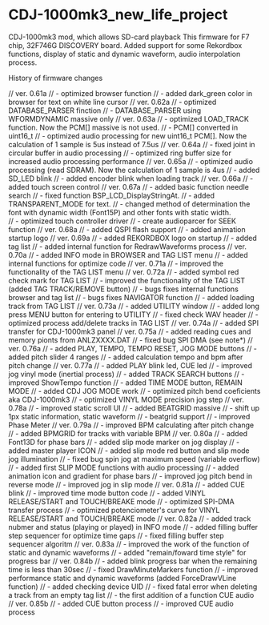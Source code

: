 # CDJ-1000mk3_new_life_project
CDJ-1000mk3 mod, which allows SD-card playback
This firmware for F7 chip, 32F746G DISCOVERY board.
Added support for some Rekordbox functions, display of static and dynamic waveform, audio interpolation process. 

History of firmware changes

//	ver. 0.61a
//		- optimized browser function
//		- added dark_green color in browser for text on white line cursor 
//	ver. 0.62a
//		- optimized DATABASE_PARSER finction
//		- DATABASE_PARSER using WFORMDYNAMIC massive only 
//	ver. 0.63a
//		- optimized LOAD_TRACK function. Now the PCM[] massive is not used.
//		- PCM[] converted in uint16_t
//		- optimized audio processing for new uint16_t PCM[]. Now the calculation of 1 sample is 5us instead of 7.5us 
//	ver. 0.64a
//		- fixed joint in circular buffer in audio processing
//		- optimized ring buffer size for increased audio processing performance
//	ver. 0.65a
//		- optimized audio processing (read SDRAM). Now the calculation of 1 sample is 4us 
//	 	- added SD_LED blink
//		- added encoder blink when loading track
//	ver. 0.66a
//		- added touch screen control
//	ver. 0.67a
//		- added basic function needle search
//		- fixed function BSP_LCD_DisplayStringAt. 
//		-	added TRANSPARENT_MODE for text. 
//		- changed method of determination the font with dynamic width (Font15P) and other fonts with static width.  
//		- optimized touch controller driver
//		- create audioparcer for SEEK function
//		ver. 0.68a
//		- added QSPI flash support
//		- added animation startup logo
//		ver. 0.69a
//		- added REKORDBOX logo on startup
//		- added tag list 
//		- added internal function for RedrawWaveforms process 
//		ver. 0.70a
//		- added INFO mode in BROWSER and TAG LIST menu
//		- added internal functions for optimize code
//		ver. 0.71a
//		- improved the functionality of the TAG LIST menu
//		ver. 0.72a
//		- added symbol red check mark for TAG LIST
//		- improved the functionality of the TAG LIST (added TAG TRACK/REMOVE button)
//		- bugs fixes internal functions browser and tag list
//		- bugs fixes NAVIGATOR function
//		- added loading track from TAG LIST
//		ver. 0.73a
//		- added UTILITY window
//		- added long press MENU button for entering to UTILITY
//		- fixed check WAV header
//		-	optimized process add/delete tracks in TAG LIST
//		ver. 0.74a
//		- added SPI transfer for CDJ-1000mk3 panel
//		ver. 0.75a
//		- added reading cues and memory pionts from ANLZXXXX.DAT
//		- fixed bug SPI DMA (see note*) 
//		ver. 0.76a
//		- added PLAY, TEMPO, TEMPO RESET, JOG MODE buttons
//		- added pitch slider 4 ranges
//		- added calculation tempo and bpm after pitch change
//		ver. 0.77a
//		- added PLAY blink led, CUE led
//		- improved jog vinyl mode (inertial process)
//		- added TRACK SEARCH buttons
//		- improved ShowTempo function
//		- added TIME MODE button, REMAIN MODE
//		- added CDJ JOG MODE work
//		- optimized pitch bend coeficients aka CDJ-1000mk3
//		- optimized VINYL MODE precision jog step
//		ver. 0.78a
//		- improved static scroll UI
//		- added BEATGRID massive
//		- shift up 1px static information, static waveform 
//		- beatgrid support
//		- improved Phase Meter
//		ver. 0.79a
//		- improved BPM calculating after pitch change
//		- added BPMGRID for tracks with variable BPM 
//		ver. 0.80a
//		- added Font13D for phase bars
//		- added slip mode marker on jog display
//		- added master player ICON
//		- added slip mode red button and slip mode jog illumination
//		- fixed bug spin jog at maximum speed (variable overflow)
//		- added first SLIP MODE functions with audio processing
//		- added animation icon and gradient for phase bars
//		- improved jog pitch bend in reverse mode
//		- improved jog in slip mode
//		ver. 0.81a
//		- added CUE blink
//		- improved time mode button code
//		- added VINYL RELEASE/START and TOUCH/BREAKE mode 
//		-	optimized SPI-DMA transfer process
//		-	optimized potenciometer's curve for VINYL RELEASE/START and TOUCH/BREAKE mode
//		ver. 0.82a
//		- added track nubmer and status (playing or played) in INFO mode
//		- added filling buffer step sequencer for optimize time gaps
//		- fixed filling buffer step sequencer algoritm
//		ver. 0.83a
//		- improved the work of the function of static and dynamic waveforms
//		- added "remain/foward time style" for progress bar
//		ver. 0.84b
//		- added blink progress bar when the remaining time is less than 30sec
//		- fixed DrawMinuteMarkers function
//		- improved performance static and dynamic waveforms (added ForceDrawVLine function)
//		- added checking device UID 
//		- fixed fatal error when deleting a track from an empty tag list
//		- the first addition of a function CUE audio
//		ver. 0.85b
//		- added CUE button process
//		- improved CUE audio process


